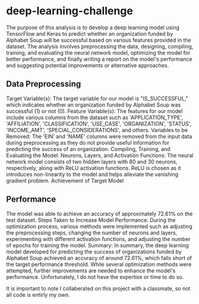 # deep-learning-challenge

The purpose of this analysis is to develop a deep learning model using TensorFlow and Keras to predict whether an organization funded by Alphabet Soup will be successful based on various features provided in the dataset. The analysis involves preprocessing the data, designing, compiling, training, and evaluating the neural network model, optimizing the model for better performance, and finally writing a report on the model's performance and suggesting potential improvements or alternative approaches.

## Data Preprocessing
Target Variable(s):
The target variable for our model is "IS_SUCCESSFUL," which indicates whether an organization funded by Alphabet Soup was successful (1) or not (0). Feature Variable(s):
The features for our model include various columns from the dataset such as 'APPLICATION_TYPE', 'AFFILIATION', 'CLASSIFICATION', 'USE_CASE', 'ORGANIZATION', 'STATUS', 'INCOME_AMT', 'SPECIAL_CONSIDERATIONS', and others. Variables to be Removed:
The 'EIN' and 'NAME' columns were removed from the input data during preprocessing as they do not provide useful information for predicting the success of an organization. Compiling, Training, and Evaluating the Model:
Neurons, Layers, and Activation Functions:
The neural network model consists of two hidden layers with 80 and 30 neurons, respectively, along with ReLU activation functions. ReLU is chosen as it introduces non-linearity to the model and helps alleviate the vanishing gradient problem. Achievement of Target Model 

## Performance
The model was able to achieve an accuracy of approximately 72.61% on the test dataset. Steps Taken to Increase Model Performance:
During the optimization process, various methods were implemented such as adjusting the preprocessing steps, changing the number of neurons and layers, experimenting with different activation functions, and adjusting the number of epochs for training the model. Summary:
In summary, the deep learning model developed for predicting the success of organizations funded by Alphabet Soup achieved an accuracy of around 72.61%, which falls short of the target performance threshold. While several optimization methods were attempted, further improvements are needed to enhance the model's performance. Unfortunately, I do not have the expertise or time to do so.

It is important to note I collaberated on this project with a classmate, so not all code is entirly my own.
